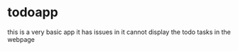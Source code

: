 # todoapp
this is a very basic app
it has issues in it
cannot display the todo tasks in the webpage
